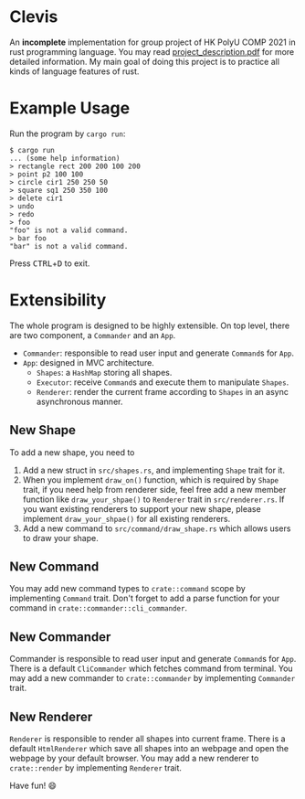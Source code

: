 # Clevis
An __incomplete__ implementation for group project of HK PolyU COMP 2021 in rust programming language. You may read [project_description.pdf](./project_description.pdf) for more detailed  information. My main goal of doing this project is to practice all kinds of language features of rust. 

# Example Usage
Run the program by `cargo run`:
```
$ cargo run
... (some help information)
> rectangle rect 200 200 100 200
> point p2 100 100
> circle cir1 250 250 50
> square sq1 250 350 100
> delete cir1
> undo
> redo
> foo
"foo" is not a valid command.
> bar foo
"bar" is not a valid command.
```
Press <kbd>CTRL</kbd>+<kbd>D</kbd> to exit.

# Extensibility

The whole program is designed to be highly extensible. On top level, there are two component, a `Commander` and an `App`.
 - `Commander`: responsible to read user input and generate `Command`s for `App`.
 - `App`: designed in MVC architecture. 
    - `Shapes`: a `HashMap` storing all shapes.
    - `Executor`: receive `Command`s and execute them to manipulate `Shapes`.
    - `Renderer`: render the current frame according to `Shapes` in an async asynchronous manner.

## New Shape
To add a new shape, you need to
1. Add a new struct in `src/shapes.rs`, and implementing `Shape` trait for it.
2. When you implement `draw_on()` function, which is required by `Shape` trait, if you need help from renderer side, feel free add a new member function like `draw_your_shpae()` to `Renderer` trait in `src/renderer.rs`. If you want existing renderers to support your new shape, please implement `draw_your_shpae()` for all existing renderers.
3. Add a new command to `src/command/draw_shape.rs` which allows users to draw your shape.

## New Command
You may add new command types to `crate::command` scope by implementing `Command` trait. Don't forget to add a parse function for your command in `crate::commander::cli_commander`.

## New Commander
Commander is responsible to read user input and generate `Command`s for `App`. There is a default `CliCommander` which fetches command from terminal. You may add a new commander to `crate::commander` by implementing `Commander` trait.

## New Renderer
`Renderer` is responsible to render all shapes into current frame. There is a default `HtmlRenderer` which save all shapes into an webpage and open the webpage by your default browser. You may add a new renderer to `crate::render` by implementing `Renderer` trait.

Have fun! 😄